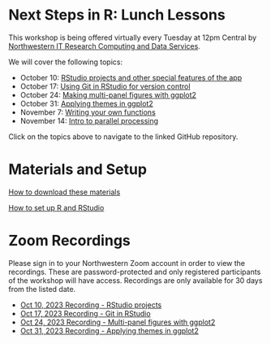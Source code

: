 # Next Steps in R: Lunch Lessons

This workshop is being offered virtually every Tuesday at 12pm Central by [Northwestern IT Research Computing and Data Services](https://www.it.northwestern.edu/departments/it-services-support/research/).

We will cover the following topics:

* October 10: [RStudio projects and other special features of the app](https://github.com/hscarter/RStudio_Workshop) 
* October 17: [Using Git in RStudio for version control](https://github.com/nuitrcs/git-RStudio)
* October 24: [Making multi-panel figures with ggplot2](https://github.com/hscarter/Multipanel_Figures_Workshop)
* October 31: [Applying themes in ggplot2](https://github.com/hscarter/ggplot2_Themes_Workshop)
* November 7: [Writing your own functions](https://github.com/ritika-giri/R-workshop-writing-your-own-functions)
* November 14: [Intro to parallel processing](https://github.com/ritika-giri/R-workshop-intro-to-parallel-processing)

Click on the topics above to navigate to the linked GitHub repository.


# Materials and Setup

[How to download these materials](https://sites.northwestern.edu/researchcomputing/resources/downloading-from-github/)

[How to set up R and RStudio](https://sites.northwestern.edu/researchcomputing/resources/r-and-rstudio/)


# Zoom Recordings
Please sign in to your Northwestern Zoom account in order to view the recordings. These are password-protected and only registered participants of the workshop will have access. Recordings are only available for 30 days from the listed date.

* [Oct 10, 2023 Recording - RStudio projects](https://northwestern.zoom.us/rec/share/SeD8nm18OytDo9juEq33CT0sQTBpjVXtwKQZNNPUJb7T27zvrHPFflcX4qKTmgb_.VL2VZLZi0BrjUHCE)
* [Oct 17, 2023 Recording - Git in RStudio](https://northwestern.zoom.us/rec/share/rr1xH9zds4y3y1usXz9l0Ml0oZx0qJFhqMYkkDmiY_O0_xGIsZZObDWD5VCrJA8P.lpgKkk9OQetJsgYp)
* [Oct 24, 2023 Recording - Multi-panel figures with ggplot2](https://northwestern.zoom.us/rec/share/aHAZYBVMJwoAf8_z-7pne9tx__JOPquRi1P3f0Kn-PUz6UGitd4eNRPdntiXi2Wi.9nU2uZ7BbR6Vh8PC)
* [Oct 31, 2023 Recording - Applying themes in ggplot2](https://northwestern.zoom.us/rec/share/nsuS9ynge7fN-uC7Z-s41rEaNbI0-F8aTBPLu9bdOyEp0ub8Bqe9LuV9zWBcJpv3.8y5-FePfnK5ty3Zh)
